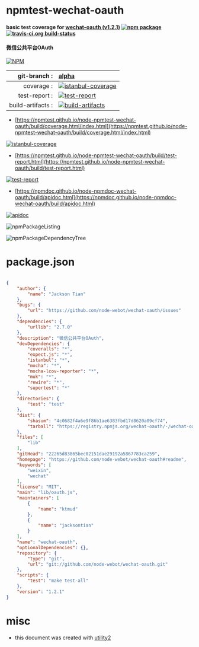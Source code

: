 # npmtest-wechat-oauth

#### basic test coverage for  [wechat-oauth (v1.2.1)](https://github.com/node-webot/wechat-oauth#readme)  [![npm package](https://img.shields.io/npm/v/npmtest-wechat-oauth.svg?style=flat-square)](https://www.npmjs.org/package/npmtest-wechat-oauth) [![travis-ci.org build-status](https://api.travis-ci.org/npmtest/node-npmtest-wechat-oauth.svg)](https://travis-ci.org/npmtest/node-npmtest-wechat-oauth)

#### 微信公共平台OAuth

[![NPM](https://nodei.co/npm/wechat-oauth.png?downloads=true&downloadRank=true&stars=true)](https://www.npmjs.com/package/wechat-oauth)

| git-branch : | [alpha](https://github.com/npmtest/node-npmtest-wechat-oauth/tree/alpha)|
|--:|:--|
| coverage : | [![istanbul-coverage](https://npmtest.github.io/node-npmtest-wechat-oauth/build/coverage.badge.svg)](https://npmtest.github.io/node-npmtest-wechat-oauth/build/coverage.html/index.html)|
| test-report : | [![test-report](https://npmtest.github.io/node-npmtest-wechat-oauth/build/test-report.badge.svg)](https://npmtest.github.io/node-npmtest-wechat-oauth/build/test-report.html)|
| build-artifacts : | [![build-artifacts](https://npmtest.github.io/node-npmtest-wechat-oauth/glyphicons_144_folder_open.png)](https://github.com/npmtest/node-npmtest-wechat-oauth/tree/gh-pages/build)|

- [https://npmtest.github.io/node-npmtest-wechat-oauth/build/coverage.html/index.html](https://npmtest.github.io/node-npmtest-wechat-oauth/build/coverage.html/index.html)

[![istanbul-coverage](https://npmtest.github.io/node-npmtest-wechat-oauth/build/screenCapture.buildCi.browser.%252Ftmp%252Fbuild%252Fcoverage.lib.html.png)](https://npmtest.github.io/node-npmtest-wechat-oauth/build/coverage.html/index.html)

- [https://npmtest.github.io/node-npmtest-wechat-oauth/build/test-report.html](https://npmtest.github.io/node-npmtest-wechat-oauth/build/test-report.html)

[![test-report](https://npmtest.github.io/node-npmtest-wechat-oauth/build/screenCapture.buildCi.browser.%252Ftmp%252Fbuild%252Ftest-report.html.png)](https://npmtest.github.io/node-npmtest-wechat-oauth/build/test-report.html)

- [https://npmdoc.github.io/node-npmdoc-wechat-oauth/build/apidoc.html](https://npmdoc.github.io/node-npmdoc-wechat-oauth/build/apidoc.html)

[![apidoc](https://npmdoc.github.io/node-npmdoc-wechat-oauth/build/screenCapture.buildCi.browser.%252Ftmp%252Fbuild%252Fapidoc.html.png)](https://npmdoc.github.io/node-npmdoc-wechat-oauth/build/apidoc.html)

![npmPackageListing](https://npmtest.github.io/node-npmtest-wechat-oauth/build/screenCapture.npmPackageListing.svg)

![npmPackageDependencyTree](https://npmtest.github.io/node-npmtest-wechat-oauth/build/screenCapture.npmPackageDependencyTree.svg)



# package.json

```json

{
    "author": {
        "name": "Jackson Tian"
    },
    "bugs": {
        "url": "https://github.com/node-webot/wechat-oauth/issues"
    },
    "dependencies": {
        "urllib": "2.7.0"
    },
    "description": "微信公共平台OAuth",
    "devDependencies": {
        "coveralls": "*",
        "expect.js": "*",
        "istanbul": "*",
        "mocha": "*",
        "mocha-lcov-reporter": "*",
        "muk": "*",
        "rewire": "*",
        "supertest": "*"
    },
    "directories": {
        "test": "test"
    },
    "dist": {
        "shasum": "4c0682f4a6e9f86b1ae6383fbd17d8620a09cf74",
        "tarball": "https://registry.npmjs.org/wechat-oauth/-/wechat-oauth-1.2.1.tgz"
    },
    "files": [
        "lib"
    ],
    "gitHead": "22265d83865bec02151dae29192a5867783ca259",
    "homepage": "https://github.com/node-webot/wechat-oauth#readme",
    "keywords": [
        "weixin",
        "wechat"
    ],
    "license": "MIT",
    "main": "lib/oauth.js",
    "maintainers": [
        {
            "name": "ktmud"
        },
        {
            "name": "jacksontian"
        }
    ],
    "name": "wechat-oauth",
    "optionalDependencies": {},
    "repository": {
        "type": "git",
        "url": "git://github.com/node-webot/wechat-oauth.git"
    },
    "scripts": {
        "test": "make test-all"
    },
    "version": "1.2.1"
}
```



# misc
- this document was created with [utility2](https://github.com/kaizhu256/node-utility2)
